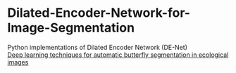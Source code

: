 # Dilated-Encoder-Network-for-Image-Segmentation
Python implementations of Dilated Encoder Network (DE-Net)<br/>
[Deep learning techniques for automatic butterfly segmentation in ecological images](https://doi.org/10.1016/j.compag.2020.105739)
